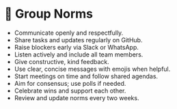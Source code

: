 # :handshake: Group Norms

- Communicate openly and respectfully.
- Share tasks and updates regularly on GitHub.
- Raise blockers early via Slack or WhatsApp.
- Listen actively and include all team members.
- Give constructive, kind feedback.
- Use clear, concise messages with emojis when helpful.
- Start meetings on time and follow shared agendas.
- Aim for consensus; use polls if needed.
- Celebrate wins and support each other.
- Review and update norms every two weeks.
